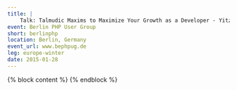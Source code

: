 ```yaml
---
title: |
    Talk: Talmudic Maxims to Maximize Your Growth as a Developer - Yitzchok Willroth
event: Berlin PHP User Group
short: berlinphp
location: Berlin, Germany
event_url: www.bephpug.de
leg: europe-winter
date: 2015-01-28
---
```

{% block content %}
{% endblock %}